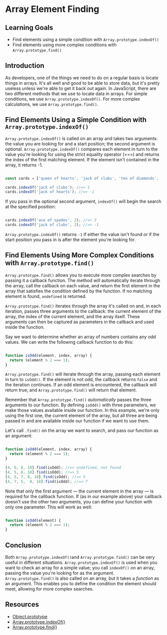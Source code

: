 # Array Element Finding

## Learning Goals

- Find elements using a simple condition with `Array.prototype.indexOf()`
- Find elements using more complex conditions with `Array.prototype.find()`

## Introduction

As developers, one of the things we need to do on a regular basis is locate
things in arrays. It's all well and good to be able to store data, but it's
pretty useless unless we're able to get it back out again. In JavaScript, there
are two different methods that we use to locate data in arrays. For simple
conditions, we use `Array.prototype.indexOf()`. For more complex calculations,
we use `Array.prototype.find()`.

## Find Elements Using a Simple Condition with `Array.prototype.indexOf()`

`Array.prototype.indexOf()` is called on an array and takes two arguments: the
value you are looking for and a start position; the second argument is optional.
`Array.prototype.indexOf()` compares each element in turn to the value you're 
looking for using the strict equality operator (===) and returns the index of 
the first matching element. If the element isn't contained in the array, it 
returns -1.

```js

const cards = ['queen of hearts', 'jack of clubs', 'ten of diamonds', 'ace of spades'];

cards.indexOf('jack of clubs'); //=> 1
cards.indexOf('jack of hearts'); //=> -1

```

If you pass in the optional second argument, `indexOf()` will begin the search
at the specified position:

```js

cards.indexOf('ace of spades', 2); //=> 3
cards.indexOf('jack of clubs', 2); //=> -1 

```

`Array.prototype.indexOf()` returns `-1` if either the value isn't found _or_ if
the start position you pass in is after the element you're looking for.

## Find Elements Using More Complex Conditions with `Array.prototype.find()`

`Array.prototype.find()` allows you to execute more complex searches by passing
it a callback function. The method will automatically iterate through the array,
call the callback on each value, and return the first element in the array that
satisfies the condition defined by the function. If no matching element is
found, `undefined` is returned.

`Array.prototype.find()` iterates through the array it's called on and, in each
iteration, passes three arguments to the callback: the current element of the
array, the index of the current element, and the array itself. These arguments
can then be captured as parameters in the callback and used inside the function.

Say we want to determine whether an array of numbers contains any odd values.
We can write the following callback function to do this:

```js

function isOdd(element, index, array) {
  return (element % 2 === 1);
}

```

`Array.prototype.find()` will iterate through the array, passing each element in 
turn to `isOdd()`. If the element is not odd, the callback returns `false` and the 
iteration continues. If an odd element is encountered, the callback will return 
true, and `Array.prototype.find()` will return that element.

Remember that `Array.prototype.find()` _automatically_ passes the three
arguments to our function. By defining `isOdd()` with three parameters, we make
those values available inside our function. In this example, we're only using
the first one, the current element of the array, but all three are being passed
in and are available inside our function if we want to use them.

Let's call `.find()` on the array we want to search, and pass our function
as an argument:

```js

function isOdd(element, index, array) {
  return (element % 2 === 1);
}

[4, 6, 8, 10].find(isOdd); //=> undefined, not found
[4, 5, 8, 10].find(isOdd); //=> 5
[4, 5, 7, 8, 10].find(isOdd); //=> 5
[4, 7, 5,  8, 10].find(isOdd); //=> 7

```

Note that only the first argument — the current element in the array — is
required for the callback function. If (as in our example above) your 
callback doesn't use the other two arguments, you can define your 
function with only one parameter. This will work as well:

```js

function isOdd(element) {
  return (element % 2 === 1);
}

```

## Conclusion

Both `Array.prototype.indexOf()`and `Array.prototype.find()` can be very useful
in different situations. `Array.prototype.indexOf()` is used when you want to
check an array for a simple value; you call `indexOf()` on an array, passing the
value you're looking for as the argument. `Array.prototype.find()` is also
called on an array, but it takes a _function_ as an argument. This enables you
to define the condition the element should meet, allowing for more complex
searches.

## Resources

- [Object.prototype](https://developer.mozilla.org/en-US/docs/Web/JavaScript/Reference/Global_Objects/Object/prototype)
- [Array.prototype.indexOf()](https://developer.mozilla.org/en-US/docs/Web/JavaScript/Reference/Global_Objects/Array/indexOf)
- [Array.prototype.find()](https://developer.mozilla.org/en-US/docs/Web/JavaScript/Reference/Global_Objects/Array/find)

